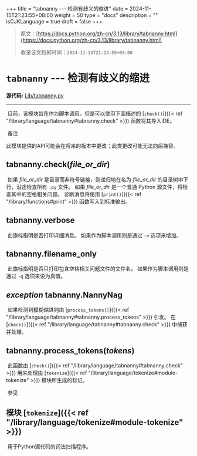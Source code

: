+++
title = "tabnanny --- 检测有歧义的缩进"
date = 2024-11-15T21:23:55+08:00
weight = 50
type = "docs"
description = ""
isCJKLanguage = true
draft = false
+++

> 原文：[https://docs.python.org/zh-cn/3.13/library/tabnanny.html](https://docs.python.org/zh-cn/3.13/library/tabnanny.html)
>
> 收录该文档的时间：`2024-11-15T21:23:55+08:00`

# `tabnanny` --- 检测有歧义的缩进

**源代码:** [Lib/tabnanny.py](https://github.com/python/cpython/tree/3.13/Lib/tabnanny.py)

------

​	目前，该模块旨在作为脚本调用。但是可以使用下面描述的 [`check()`]({{< ref "/library/language/tabnanny#tabnanny.check" >}}) 函数将其导入IDE。

​	备注

 

​	此模块提供的API可能会在将来的版本中更改；此类更改可能无法向后兼容。

## tabnanny.**check**(*file_or_dir*)

​	如果 *file_or_dir* 是目录而非符号链接，则递归地在名为 *file_or_dir* 的目录树中下行，沿途检查所有 `.py` 文件。 如果 *file_or_dir* 是一个普通 Python 源文件，将检查其中的空格相关问题。 诊断消息将使用 [`print()`]({{< ref "/library/functions#print" >}}) 函数写入到标准输出。

## tabnanny.**verbose**

​	此旗标指明是否打印详细消息。 如果作为脚本调用则是通过 `-v` 选项来增加。

## tabnanny.**filename_only**

​	此旗标指明是否只打印包含空格相关问题文件的文件名。 如果作为脚本调用则是通过 `-q` 选项来设为真值。

## *exception* tabnanny.**NannyNag**

​	如果检测到模糊缩进则由 [`process_tokens()`]({{< ref "/library/language/tabnanny#tabnanny.process_tokens" >}}) 引发。 在 [`check()`]({{< ref "/library/language/tabnanny#tabnanny.check" >}}) 中捕获并处理。

## tabnanny.**process_tokens**(*tokens*)

​	此函数由 [`check()`]({{< ref "/library/language/tabnanny#tabnanny.check" >}}) 用来处理由 [`tokenize`]({{< ref "/library/language/tokenize#module-tokenize" >}}) 模块所生成的标记。

​	参见

## 模块 [`tokenize`]({{< ref "/library/language/tokenize#module-tokenize" >}})

​	用于Python源代码的词法扫描程序。
